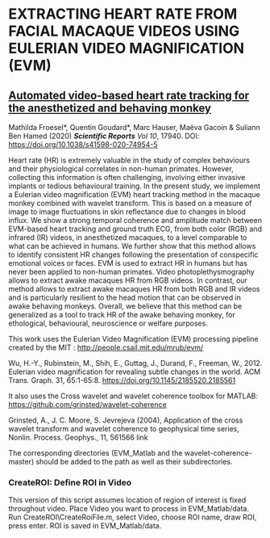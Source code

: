 # EXTRACTING HEART RATE FROM FACIAL MACAQUE VIDEOS USING EULERIAN VIDEO MAGNIFICATION (EVM)

## **[Automated video-based heart rate tracking for the anesthetized and behaving monkey](https://www.nature.com/articles/s41598-020-74954-5)**

Mathilda Froesel*, Quentin Goudard*, Marc Hauser, Maëva Gacoin & Suliann Ben Hamed (2020) **_Scientific Reports_** _Vol 10_, 17940. DOI: https://doi.org/10.1038/s41598-020-74954-5

Heart rate (HR) is extremely valuable in the study of complex behaviours and their physiological correlates in non-human primates. However, collecting this information is often challenging, involving either invasive implants or tedious behavioural training. In the present study, we implement a Eulerian video magnification (EVM) heart tracking method in the macaque monkey combined with wavelet transform. This is based on a measure of image to image fluctuations in skin reflectance due to changes in blood influx. We show a strong temporal coherence and amplitude match between EVM-based heart tracking and ground truth ECG, from both color (RGB) and infrared (IR) videos, in anesthetized macaques, to a level comparable to what can be achieved in humans. We further show that this method allows to identify consistent HR changes following the presentation of conspecific emotional voices or faces. EVM is used to extract HR in humans but has never been applied to non-human primates. Video photoplethysmography allows to extract awake macaques HR from RGB videos. In contrast, our method allows to extract awake macaques HR from both RGB and IR videos and is particularly resilient to the head motion that can be observed in awake behaving monkeys. Overall, we believe that this method can be generalized as a tool to track HR of the awake behaving monkey, for ethological, behavioural, neuroscience or welfare purposes.

This work uses the Eulerian Video Magnification (EVM) processing pipeline created by the MIT : http://people.csail.mit.edu/mrub/evm/

Wu, H.-Y., Rubinstein, M., Shih, E., Guttag, J., Durand, F., Freeman, W., 2012. Eulerian video magnification for revealing subtle changes in the world. ACM Trans. Graph. 31, 65:1-65:8. https://doi.org/10.1145/2185520.2185561

It also uses the Cross wavelet and wavelet coherence toolbox for MATLAB: https://github.com/grinsted/wavelet-coherence

Grinsted, A., J. C. Moore, S. Jevrejeva (2004), Application of the cross wavelet transform and wavelet coherence to geophysical time series, Nonlin. Process. Geophys., 11, 561566 link

The corresponding directories (EVM_Matlab and the wavelet-coherence-master) should be added to the path as well as their subdirectories. 

### CreateROI: Define ROI in Video 

This version of this script assumes location of region of interest is fixed throughout video.
Place Video you want to process in EVM_Matlab/data.
Run CreateROI\CreateRoiFile.m, select Video, choose ROI name, draw ROI, press enter. ROI is saved in EVM_Matlab/data.


